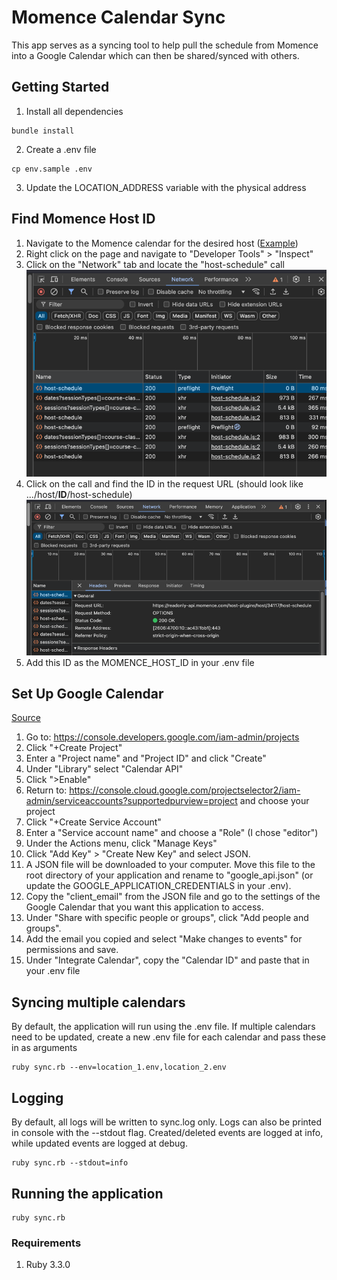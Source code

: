 # Momence Calendar Sync

This app serves as a syncing tool to help pull the schedule from Momence into a Google Calendar which can then be shared/synced with others.

## Getting Started

1. Install all dependencies
```
bundle install
```
2. Create a .env file
```
cp env.sample .env
```
3. Update the LOCATION_ADDRESS variable with the physical address

## Find Momence Host ID
1. Navigate to the Momence calendar for the desired host ([Example](https://momence.com/u/vertical-fusion-longmont-UZVCbp))
2. Right click on the page and navigate to "Developer Tools" > "Inspect"
3. Click on the "Network" tab and locate the "host-schedule" call
![img.png](img.png)
4. Click on the call and find the ID in the request URL (should look like .../host/**ID**/host-schedule)
![img_1.png](img_1.png)
5. Add this ID as the MOMENCE_HOST_ID in your .env file

## Set Up Google Calendar
[Source](https://stackoverflow.com/questions/40722687/how-to-set-up-google-calendar-api-using-ruby-client-for-server-to-server-applica)
1. Go to: https://console.developers.google.com/iam-admin/projects
2. Click "+Create Project"
3. Enter a "Project name" and "Project ID" and click "Create"
4. Under "Library" select "Calendar API"
5. Click ">Enable"
6. Return to: https://console.cloud.google.com/projectselector2/iam-admin/serviceaccounts?supportedpurview=project and choose your project
7. Click "+Create Service Account"
8. Enter a "Service account name" and choose a "Role" (I chose "editor")
9. Under the Actions menu, click "Manage Keys"
10. Click "Add Key" > "Create New Key" and select JSON.
11. A JSON file will be downloaded to your computer. Move this file to the root directory of your application and rename to "google_api.json" (or update the GOOGLE_APPLICATION_CREDENTIALS in your .env). 
12. Copy the "client_email" from the JSON file and go to the settings of the Google Calendar that you want this application to access. 
13. Under "Share with specific people or groups", click "Add people and groups". 
14. Add the email you copied and select "Make changes to events" for permissions and save. 
15. Under "Integrate Calendar", copy the "Calendar ID" and paste that in your .env file

## Syncing multiple calendars
By default, the application will run using the .env file. If multiple calendars need to be updated, create a new .env file for each calendar and pass these in as arguments
```
ruby sync.rb --env=location_1.env,location_2.env
```

## Logging
By default, all logs will be written to sync.log only. Logs can also be printed in console with the --stdout flag. Created/deleted events are logged at info, while updated events are logged at debug.
```
ruby sync.rb --stdout=info
```

## Running the application
```
ruby sync.rb
```

### Requirements

1. Ruby 3.3.0
